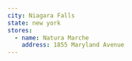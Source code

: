 ```yaml
---
city: Niagara Falls
state: new york
stores:
  - name: Natura Marche
    address: 1855 Maryland Avenue
---
```

